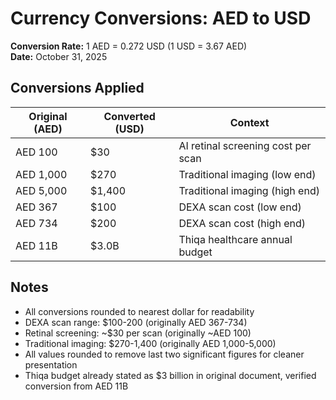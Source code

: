 # Currency Conversions: AED to USD

**Conversion Rate:** 1 AED = 0.272 USD (1 USD = 3.67 AED)  
**Date:** October 31, 2025

## Conversions Applied

| Original (AED) | Converted (USD) | Context |
|----------------|-----------------|---------|
| AED 100 | $30 | AI retinal screening cost per scan |
| AED 1,000 | $270 | Traditional imaging (low end) |
| AED 5,000 | $1,400 | Traditional imaging (high end) |
| AED 367 | $100 | DEXA scan cost (low end) |
| AED 734 | $200 | DEXA scan cost (high end) |
| AED 11B | $3.0B | Thiqa healthcare annual budget |

## Notes

- All conversions rounded to nearest dollar for readability
- DEXA scan range: $100-200 (originally AED 367-734)
- Retinal screening: ~$30 per scan (originally ~AED 100)
- Traditional imaging: $270-1,400 (originally AED 1,000-5,000)
- All values rounded to remove last two significant figures for cleaner presentation
- Thiqa budget already stated as $3 billion in original document, verified conversion from AED 11B
